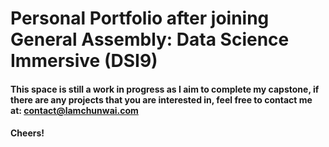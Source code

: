 # Personal Portfolio after joining General Assembly: Data Science Immersive (DSI9)
#### This space is still a work in progress as I aim to complete my capstone, if there are any projects that you are interested in, feel free to contact me at: contact@lamchunwai.com <br>
#### Cheers!
